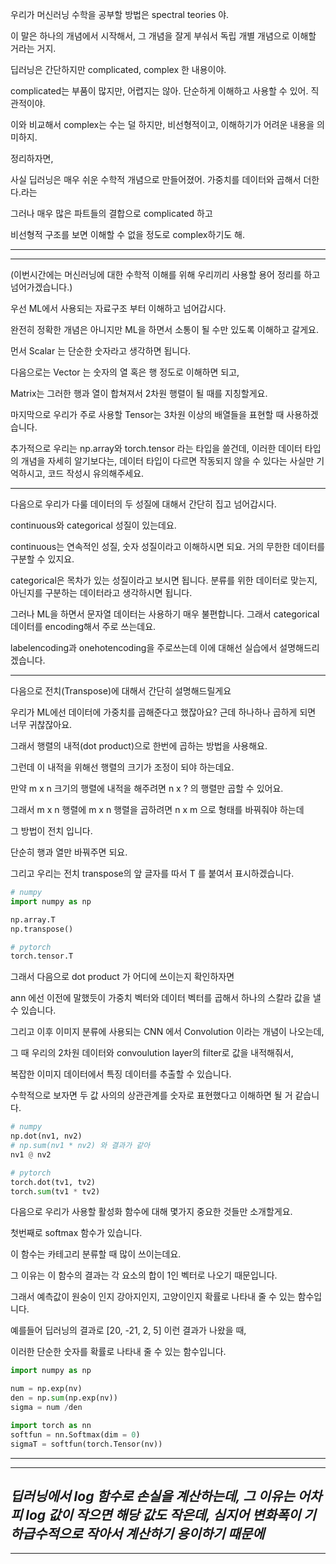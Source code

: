 우리가 머신러닝 수학을 공부할 방법은 spectral teories 야.

이 말은 하나의 개념에서 시작해서, 그 개념을 잘게 부숴서 독립 개별 개념으로 이해할 거라는 거지.

딥러닝은 간단하지만 complicated, complex 한 내용이야.

complicated는 부품이 많지만, 어렵지는 않아. 단순하게 이해하고 사용할 수 있어. 직관적이야.

이와 비교해서 complex는 수는 덜 하지만, 비선형적이고, 이해하기가 어려운 내용을 의미하지.  

정리하자면,

사실 딥러닝은 매우 쉬운 수학적 개념으로 만들어졌어. 가중치를 데이터와 곱해서 더한다.라는

그러나 매우 많은 파트들의 결합으로 complicated 하고

비선형적 구조를 보면 이해할 수 없을 정도로 complex하기도 해.

---
---
(이번시간에는 머신러닝에 대한 수학적 이해를 위해 우리끼리 사용할 용어 정리를 하고 넘어가겠습니다.)

우선  ML에서 사용되는 자료구조 부터 이해하고 넘어갑시다.

완전히 정확한 개념은 아니지만 ML을 하면서 소통이 될 수만 있도록 이해하고 갈게요.

먼서 Scalar 는 단순한 숫자라고 생각하면 됩니다. 

다음으로는 Vector 는 숫자의 열 혹은 행 정도로 이해하면 되고,

Matrix는 그러한 행과 열이 합쳐져서 2차원 행렬이 될 때를 지칭할게요.

마지막으로 우리가 주로 사용할 Tensor는 3차원 이상의 배열들을 표현할 때 사용하겠습니다.

추가적으로 우리는 np.array와 torch.tensor 라는 타입을 쓸건데, 
이러한 데이터 타입의 개념을 자세히 알기보다는, 
데이터 타입이 다르면 작동되지 않을 수 있다는 사실만 기억하시고,
코드 작성시 유의해주세요. 

---

다음으로 우리가 다룰 데이터의 두 성질에 대해서 간단히 집고 넘어갑시다.

continuous와 categorical 성질이 있는데요.

continuous는 연속적인 성질, 숫자 성질이라고 이해하시면 되요. 거의 무한한 데이터를 구분할 수 있지요.

categorical은 목차가 있는 성질이라고 보시면 됩니다. 분류를 위한 데이터로 맞는지, 아닌지를 구분하는 데이터라고 생각하시면 됩니다.

그러나 ML을 하면서 문자열 데이터는 사용하기 매우 불편합니다. 그래서 categorical 데이터를 encoding해서 주로 쓰는데요.

labelencoding과 onehotencoding을 주로쓰는데 이에 대해선 실습에서 설명해드리겠습니다.

---

다음으로 전치(Transpose)에 대해서 간단히 설명해드릴게요

우리가 ML에선 데이터에 가중치를 곱해준다고 했잖아요? 근데 하나하나 곱하게 되면 너무 귀찮잖아요.

그래서 행렬의 내적(dot product)으로 한번에 곱하는 방법을 사용해요.

그런데 이 내적을 위해선 행렬의 크기가 조정이 되야 하는데요.

만약 m x n 크기의 행렬에 내적을 해주려면 n x ? 의 행렬만 곱할 수 있어요.

그래서 m x n 행렬에 m x n 행렬을 곱하려면 n x m 으로 형태를 바꿔줘야 하는데 

그 방법이 전치 입니다.

단순히 행과 열만 바꿔주면 되요.

그리고 우리는 전치 transpose의 앞 글자를 따서 T 를 붙여서 표시하겠습니다.

```python
# numpy
import numpy as np

np.array.T
np.transpose()

# pytorch
torch.tensor.T

```

그래서 다음으로 dot product 가 어디에 쓰이는지 확인하자면

ann 에선 이전에 말했듯이 가중치 벡터와 데이터 벡터를 곱해서 하나의 스칼라 값을 낼 수 있습니다.

그리고 이후 이미지 분류에 사용되는 CNN 에서 Convolution 이라는 개념이 나오는데,

그 때 우리의 2차원 데이터와 convoulution layer의 filter로 값을 내적해줘서,

복잡한 이미지 데이터에서 특징 데이터를 추출할 수 있습니다.

수학적으로 보자면 두 값 사의의 상관관계를 숫자로 표현했다고 이해하면 될 거 같습니다.

```python
# numpy
np.dot(nv1, nv2)
# np.sum(nv1 * nv2) 와 결과가 같아
nv1 @ nv2

# pytorch
torch.dot(tv1, tv2)
torch.sum(tv1 * tv2)
```

다음으로 우리가 사용할 활성화 함수에 대해 몇가지 중요한 것들만 소개할게요.

첫번째로 softmax 함수가 있습니다.

이 함수는 카테고리 분류할 때 많이 쓰이는데요.

그 이유는 이 함수의 결과는 각 요소의 합이 1인 벡터로 나오기 때문입니다.

그래서 예측값이 원숭이 인지 강아지인지, 고양이인지 확률로 나타내 줄 수 있는 함수입니다.

예를들어 딥러닝의 결과로 [20, -21, 2, 5] 이런 결과가 나왔을 때,

이러한 단순한 숫자를 확률로 나타내 줄 수 있는 함수입니다.

```python
import numpy as np

num = np.exp(nv)
den = np.sum(np.exp(nv))
sigma = num /den

import torch as nn
softfun = nn.Softmax(dim = 0)
sigmaT = softfun(torch.Tensor(nv))
```
---
---
_딥러닝에서 log 함수로 손실을 계산하는데, 그 이유는 어차피 log 값이 작으면 해당 값도 작은데,
심지어 변화폭이 기하급수적으로 작아서 계산하기 용이하기 때문에_
---
---